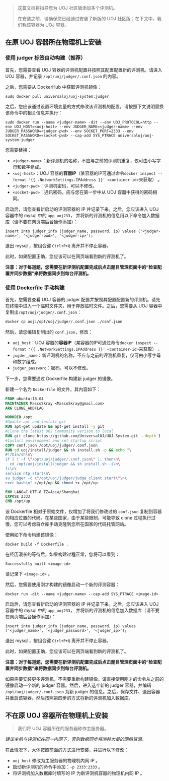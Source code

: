 > 这篇文档将指导您为 UOJ 社区版添加多个评测机。
>
> 在安装之前，请确保您已经通过安装了新版的 UOJ 社区版；在下文中，我们称该容器为 UOJ 容器。 

## 在原 UOJ 容器所在物理机上安装

### 使用 judger 标签自动构建（推荐）

首先，您需要查看 UOJ 容器的评测机配置并按照其配置配置新的评测机。请进入 UOJ 容器，并记录 ``/opt/uoj/judger/.conf.json`` 的内容。

之后，您需要从 DockerHub 中获取评测机镜像：

``` shell
sudo docker pull universaloj/uoj-system:judger
```

之后，您应该通过设置环境变量的方式修改该评测机的配置，请按照下文说明替换该命令中的相关信息并执行：

```shell
sudo docker run --name <judger-name> -dit --env UOJ_PROTOCOL=http --env UOJ_HOST=<uoj-host> --env JUDGER_NAME=<judger-name> --env JUDGER_PASSWORD=<judger-pwd> --env SOCKET_PORT=2333 --env SOCKET_PASSWORD=<socket-pwd> --cap-add SYS_PTRACE universaloj/uoj-system:judger
```

您需要替换：

- ``<judger-name>``：新评测机的名称，不应与之前的评测机重复，仅可由小写字母和数字组成。
- ``<uoj-host>``：UOJ 容器的**容器IP**（某容器的IP可通过命令``docker inspect --format '{{ .NetworkSettings.IPAddress }}' <container-id>``来获取） 。
- ``<judger-pwd>``：评测机密码，可以不修改。
- ``<socket-pwd>``：通讯密码，应与您在第一步中从 UOJ 容器中获得的密码相同。

启动后，请您查看新启动的评测容器的 IP 并记录下来。之后，您应该进入 UOJ 容器中的 mysql 中的 ``app_uoj233``， 并将新的评测机的信息用以下命令加入数据库（请不要在网页端后台操作添加）：

```shell
insert into judger_info (judger_name, password, ip) values ('<judger-name>', '<judger-pwd>', '<judger-ip>');
```

退出 mysql ，按组合键  ``Ctrl+P+Q`` 离开并不停止容器。

此时，如果配置正确，您应该可以在网页端看到新的评测机了。

**注意：对于每道题，您需要在新评测机配置完成后点击题目管理页面中的“检查配置并同步数据”来将数据同步到每台评测机。**

### 使用 Dockerfile 手动构建

首先，您需要查看 UOJ 容器的 judger 配置并按照其配置配置新的评测机。请先在终端中进入一个临时文件夹，用于存放临时文件。之后，您需要从 UOJ 容器中复制出``/opt/uoj/judger/.conf.json``：

```bash
docker cp uoj:/opt/uoj/judger/.conf.json ./conf.json
```

然后，请您编辑复制出的 ``conf.json``，修改：

- ``uoj_host``：UOJ 容器的**容器IP**（某容器的IP可通过命令``docker inspect --format '{{ .NetworkSettings.IPAddress }}' <container-id>``来获取） 。
- ``jugder_name``：新评测机的名称，不应与之前的评测机重复，仅可由小写字母和数字组成。
- ``judger_password``：密码，可以不修改。

下一步，您需要通过 Dockerfile 构建新 judger 的镜像。

新建一个名为 ``Dockerfile`` 的文件，其内容如下：

```dockerfile
FROM ubuntu:18.04
MAINTAINER MascoSkray <MascoSkray@gmail.com>
ARG CLONE_ADDFLAG

WORKDIR /opt
#Update apt and install git
RUN apt-get update && apt-get install -y git
#Clone the latest UOJ Community verison to local
RUN git clone https://github.com/UniversalOJ/UOJ-System.git --depth 1 --single-branch ${CLONE_ADDFLAG} uoj
#Install environment and set startup script
COPY conf.json /opt/uoj/judger/.conf.json
RUN cd uoj/install/judger && sh install.sh -p && echo "\
#!/bin/sh\n\
if [ ! -f \"/opt/uoj/judger/.conf.json\" ]; then\n\
  cd /opt/uoj/install/judger && sh install.sh -i\n\
fi\n\
service ntp start\n\
su judger -c \"/opt/uoj/judger/judge_client start\"\n\
exec bash\n" >/opt/up && chmod +x /opt/up

ENV LANG=C.UTF-8 TZ=Asia/Shanghai
EXPOSE 2333
CMD /opt/up
```

该 Dockerfile 相对于原始文件，仅增加了将我们修改过的 ``conf.json`` 复制到容器的相应位置的代码。在某些国家，由于某些限制，可能导致 clone 过程执行过慢，您可以考虑将仓库手动克隆到您所在国家的代码托管网站。

使用如下命令构建该镜像：

```shell
docker build -f Dockerfile .
```

在经历漫长的等待后，如果构建过程正常，您将可以看到：

```shell
Successfully built <image-id>
```

请记录下 ``<image-id>`` 。

然后，您需要使用刚才构建的镜像启动一个新的评测容器：

```shell
docker run -dit --name <judger-name> --cap-add SYS_PTRACE <image-id>
```

启动后，请您查看新启动的评测容器的 IP 并记录下来。之后，您应该进入 UOJ 容器中的 mysql 中的 ``app_uoj233``， 并将新的评测机的信息加入数据库（请不要在网页端后台操作添加）：

```mysql
insert into judger_info (judger_name, password, ip) values ('<judger_name>', '<judger_password>', '<judger_ip>');
```

退出 mysql ，按组合键  ``Ctrl+P+Q`` 离开并不停止容器。

此时，如果配置正确，您应该可以在网页端看到新的评测机了。

**注意：对于每道题，您需要在新评测机配置完成后点击题目管理页面中的“检查配置并同步数据”来将数据同步到每台评测机。**

如果需要安装更多评测机，不需要重新构建镜像。请直接使用刚才的命令从之前的镜像启动一个新的 judger 容器。然后，进入这个新的 judger 容器，并编辑 ``/opt/uoj/judger/.conf.json`` 为新 judger 的信息。之后，保存文件、退出容器并重启该容器。然后按照第四步的方式将新的评测机加入数据库。

## 不在原 UOJ 容器所在物理机上安装

> 我们将 UOJ 容器所在的服务器称作主服务器。

*建议主机与评测机在同一内网下，否则数据同步将消耗大量的网络资源。*

在此情况下，大体按照前面的方式进行安装，并进行以下修改：

- ``uoj_host`` 修改为主服务器的物理机内网 IP 。
- 启动新评测机的命令中添加：``-p 2333:2333`` 。
- 将评测机加入数据库时填写的 IP 为新评测机容器的物理机内网 IP 。
